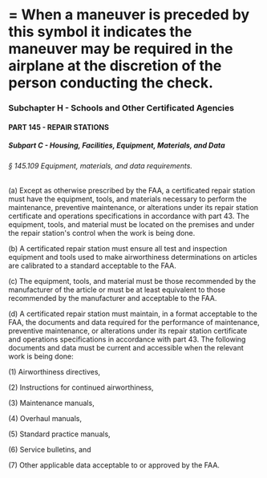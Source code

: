 
# = When a maneuver is preceded by this symbol it indicates the maneuver may be required in the airplane at the discretion of the person conducting the check.
### Subchapter H - Schools and Other Certificated Agencies
#### PART 145 - REPAIR STATIONS
##### Subpart C - Housing, Facilities, Equipment, Materials, and Data
###### § 145.109 Equipment, materials, and data requirements.

(a) Except as otherwise prescribed by the FAA, a certificated repair station must have the equipment, tools, and materials necessary to perform the maintenance, preventive maintenance, or alterations under its repair station certificate and operations specifications in accordance with part 43. The equipment, tools, and material must be located on the premises and under the repair station's control when the work is being done.

(b) A certificated repair station must ensure all test and inspection equipment and tools used to make airworthiness determinations on articles are calibrated to a standard acceptable to the FAA.

(c) The equipment, tools, and material must be those recommended by the manufacturer of the article or must be at least equivalent to those recommended by the manufacturer and acceptable to the FAA.

(d) A certificated repair station must maintain, in a format acceptable to the FAA, the documents and data required for the performance of maintenance, preventive maintenance, or alterations under its repair station certificate and operations specifications in accordance with part 43. The following documents and data must be current and accessible when the relevant work is being done:

(1) Airworthiness directives,

(2) Instructions for continued airworthiness,

(3) Maintenance manuals,

(4) Overhaul manuals,

(5) Standard practice manuals,

(6) Service bulletins, and

(7) Other applicable data acceptable to or approved by the FAA.
